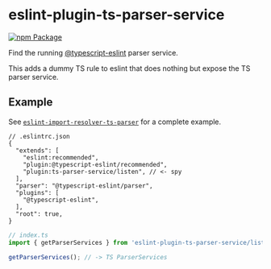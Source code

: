 # eslint-plugin-ts-parser-service

[![npm Package](https://img.shields.io/npm/v/eslint-plugin-ts-parser-service?logo=npm "eslint-plugin-ts-parser-service")](https://www.npmjs.com/package/eslint-plugin-ts-parser-service)

Find the running [@typescript-eslint](https://github.com/typescript-eslint) parser service.

This adds a dummy TS rule to eslint that does nothing but expose the TS parser service.

## Example

See [`eslint-import-resolver-ts-parser`](https://github.com/PaperStrike/eslint-import-resolver-ts-parser/tree/main/packages/import-resolver) for a complete example.

```json5
// .eslintrc.json
{
  "extends": [
    "eslint:recommended",
    "plugin:@typescript-eslint/recommended",
    "plugin:ts-parser-service/listen", // <- spy
  ],
  "parser": "@typescript-eslint/parser",
  "plugins": [
    "@typescript-eslint",
  ],
  "root": true,
}
```

```ts
// index.ts
import { getParserServices } from 'eslint-plugin-ts-parser-service/listener';

getParserServices(); // -> TS ParserServices
```
